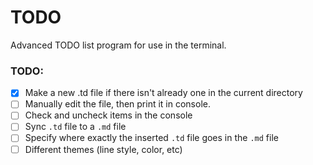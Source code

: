 # TODO
Advanced TODO list program for use in the terminal.

### TODO:
- [x] Make a new .td file if there isn't already one in the current directory
- [ ] Manually edit the file, then print it in console.
- [ ] Check and uncheck items in the console
- [ ] Sync `.td` file to a `.md` file
- [ ] Specify where exactly the inserted `.td` file goes in the `.md` file
- [ ] Different themes (line style, color, etc)